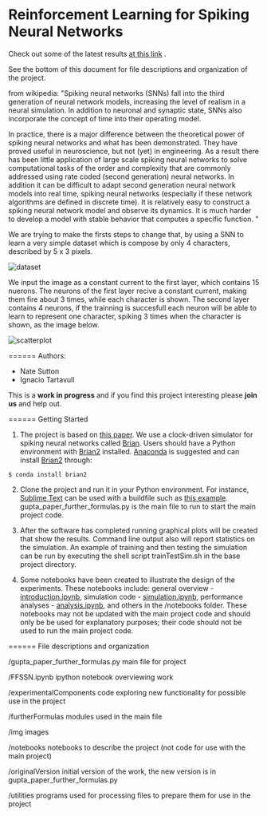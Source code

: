 Reinforcement Learning for Spiking Neural Networks
======
Check out some of the latest results [at this link](http://nmsutton.herokuapp.com/nmsuttondetails/Snnrl) .

See the bottom of this document for file descriptions and organization of the project.

from wikipedia: "Spiking neural networks (SNNs) fall into the third generation of neural network models,
increasing the level of realism in a neural simulation. 
In addition to neuronal and synaptic state, SNNs also incorporate the concept of time into their operating model.

In practice, there is a major difference between the theoretical power of spiking neural networks and what has been demonstrated. 
They have proved useful in neuroscience, but not (yet) in engineering. As a result there has been little application of large scale 
spiking neural networks to solve computational tasks of the order and complexity that are commonly addressed 
using rate coded (second generation) neural networks. In addition it can be difficult to adapt second generation 
neural network models into real time, spiking neural networks (especially if these network algorithms are defined in 
discrete time). It is relatively easy to construct a spiking neural network model and observe its dynamics.
It is much harder to develop a model with stable behavior that computes a specific function.
"

We are trying to make the firsts steps to change that, by using a SNN to learn a very simple dataset which is compose 
by only 4 characters, described by 5 x 3 pixels.

![dataset](https://raw.githubusercontent.com/tartavull/snn-rl/master/img/readme_1.png)

We input the image as a constant current to the first layer, which contains 15 nuerons. The neurons of the first layer recive a constant current, making them fire about 3 times, while each character is shown.
The second layer contains 4 neurons, if the trainning is succesfull each neuron will be able to learn to represent one character,
spiking 3 times when the character is shown, as the image below.

![scatterplot](https://raw.githubusercontent.com/tartavull/snn-rl/master/img/readme_2.png)

======
Authors:  
* Nate Sutton
* Ignacio Tartavull

This is a **work in progress** and if you find this project interesting please **join us** and help out.

======
Getting Started

1. The project is based on [this paper](http://www.personal.psu.edu/lnl/papers/Gupta_Long_2007.pdf). We use a clock-driven simulator for spiking neural networks called [Brian](http://briansimulator.org/).
Users should have a Python environment with [Brian2](http://brian2.readthedocs.io/en/stable/introduction/install.html) installed. [Anaconda](https://conda.io/docs/user-guide/install/index.html) is suggested and can install [Brian2](http://brian2.readthedocs.io/en/stable/introduction/install.html) through:
```
$ conda install brian2
```

2. Clone the project and run it in your Python environment. For instance, [Sublime Text](https://www.sublimetext.com/) can be used with a buildfile such as [this example](https://github.com/tartavull/snn-rl/blob/master/utilities/python_snnrl.sublime-build). gupta_paper_further_formulas.py is the main file to run to start the main project code.

3. After the software has completed running graphical plots will be created that show the results. Command line output also will report statistics on the simulation. An example of training and then testing the simulation can be run by executing the shell script trainTestSim.sh in the base project directory.

4. Some notebooks have been created to illustrate the design of the experiments. These notebooks include: general overview - [introduction.ipynb](http://nbviewer.jupyter.org/github/tartavull/snn-rl/blob/master/notebooks/introduction.ipynb), simulation code - [simulation.ipynb](https://github.com/tartavull/snn-rl/blob/master/notebooks/simulation.ipynb), performance analyses - [analysis.ipynb](http://nbviewer.jupyter.org/github/tartavull/snn-rl/blob/master/notebooks/analysis.ipynb), and others in the /notebooks folder. These notebooks may not be updated with the main project code and should only be be used for explanatory purposes; their code should not be used to run the main project code.

======
File descriptions and organization

/gupta_paper_further_formulas.py main file for project

/FFSSN.ipynb ipython notebook overviewing work

/experimentalComponents code exploring new functionality for possible use in the project

/furtherFormulas modules used in the main file

/img images

/notebooks notebooks to describe the project (not code for use with the main project)

/originalVersion initial version of the work, the new version is in gupta_paper_further_formulas.py 

/utilities programs used for processing files to prepare them for use in the project
